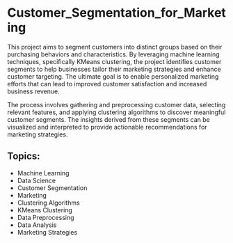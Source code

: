 # Customer_Segmentation_for_Marketing
This project aims to segment customers into distinct groups based on their purchasing behaviors and characteristics.
By leveraging machine learning techniques, specifically KMeans clustering, the project identifies customer segments to help businesses tailor their marketing strategies and enhance customer targeting. The ultimate goal is to enable personalized marketing efforts that can lead to improved customer satisfaction and increased business revenue.

The process involves gathering and preprocessing customer data, selecting relevant features, and applying clustering algorithms to discover meaningful customer segments. The insights derived from these segments can be visualized and interpreted to provide actionable recommendations for marketing strategies.

## Topics:
- Machine Learning
- Data Science
- Customer Segmentation
- Marketing
- Clustering Algorithms
- KMeans Clustering
- Data Preprocessing
- Data Analysis
- Marketing Strategies
